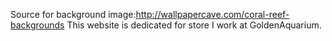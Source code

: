 Source for background  image:http://wallpapercave.com/coral-reef-backgrounds
This website is dedicated for store I work at GoldenAquarium. 

